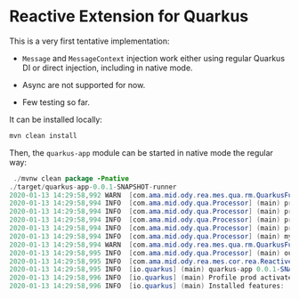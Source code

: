 # Reactive Extension for Quarkus

This is a very first tentative implementation:

* `Message` and `MessageContext` injection work either using regular Quarkus DI or direct injection, including in native mode.

* Async<X> are not supported for now.

* Few testing so far.


It can be installed locally:

```java
mvn clean install
```

Then, the `quarkus-app` module can be started in native mode the regular way:

```java
 ./mvnw clean package -Pnative
./target/quarkus-app-0.0.1-SNAPSHOT-runner
2020-01-13 14:29:58,992 WARN  [com.ama.mid.ody.rea.mes.qua.rm.QuarkusFunctionInvoker] (main) null parameter injections for class com.amadeus.middleware.odyssey.quarkusapp.Processor.processor1 com.amadeus.middleware.odyssey.reactive.messaging.core.Async com.amadeus.middleware.odyssey.reactive.messaging.core.Async with type=class java.lang.String
2020-01-13 14:29:58,994 INFO  [com.ama.mid.ody.qua.Processor] (main) processor1 {messageContexts=[MyMessageContextImpl{text='Hello world!'}], payload=hello}
2020-01-13 14:29:58,994 INFO  [com.ama.mid.ody.qua.Processor] (main) processor1 di injected {messageContexts=[MyMessageContextImpl{text='Hello world!'}], payload=hello}
2020-01-13 14:29:58,994 INFO  [com.ama.mid.ody.qua.Processor] (main) processor1 mmc MyMessageContextImpl{text='Hello world!'}
2020-01-13 14:29:58,994 INFO  [com.ama.mid.ody.qua.Processor] (main) processor2 hello
2020-01-13 14:29:58,994 INFO  [com.ama.mid.ody.qua.Processor] (main) myMessageContext MyMessageContextImpl{text='Hello world!'}
2020-01-13 14:29:58,994 WARN  [com.ama.mid.ody.rea.mes.qua.rm.QuarkusFunctionInvoker] (main) null parameter injections for class com.amadeus.middleware.odyssey.quarkusapp.Processor.terminalProcessor com.amadeus.middleware.odyssey.reactive.messaging.core.Async com.amadeus.middleware.odyssey.reactive.messaging.core.Async with type=class java.lang.String
2020-01-13 14:29:58,995 INFO  [com.ama.mid.ody.qua.Processor] (main) outGoingProcessor {messageContexts=[MyMessageContextImpl{text='Hello world!'}], payload=hello}
2020-01-13 14:29:58,995 INFO  [com.ama.mid.ody.rea.mes.cor.rea.ReactiveStreamBuilderVisitor] (main) Stream end
2020-01-13 14:29:58,995 INFO  [io.quarkus] (main) quarkus-app 0.0.1-SNAPSHOT (running on Quarkus 1.1.1.Final) started in 0.033s. Listening on: http://0.0.0.0:8080
2020-01-13 14:29:58,996 INFO  [io.quarkus] (main) Profile prod activated. 
2020-01-13 14:29:58,996 INFO  [io.quarkus] (main) Installed features: [cdi, resteasy, rm-ext, smallrye-context-propagation, smallrye-reactive-streams-operators]
```
